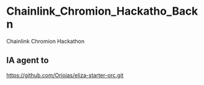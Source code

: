 # Chainlink_Chromion_Hackatho_Backn
Chainlink Chromion Hackathon

## IA agent to
https://github.com/Oriojas/eliza-starter-orc.git
